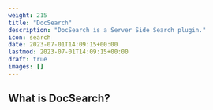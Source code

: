 ```yaml
---
weight: 215
title: "DocSearch"
description: "DocSearch is a Server Side Search plugin."
icon: search
date: 2023-07-01T14:09:15+00:00
lastmod: 2023-07-01T14:09:15+00:00
draft: true
images: []
---
```


## What is DocSearch?